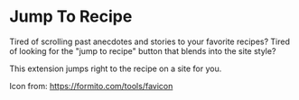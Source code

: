 # Jump To Recipe
Tired of scrolling past anecdotes and stories to your favorite recipes? Tired of looking for the "jump to recipe" button that blends into the site style?

This extension jumps right to the recipe on a site for you.

Icon from: https://formito.com/tools/favicon